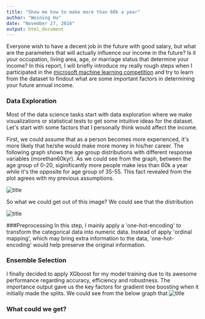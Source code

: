 ```yaml
---
title: "Show me how to make more than 60k a year"
author: "Weining Hu"
date: "November 27, 2016"
output: html_document
---
```


Everyone wish to have a decent job in the future with good salary, but what are the parameters that will actually influence our
income in the future? Is it your occupation, living area, age, or marriage status that determine your income?
In this report, I will briefly introduce my really rough steps when I participated in the [microsoft machine learning competition](https://www.facebook.com/events/142184086255896/) and try to learn from the dataset to findout what are some important factors in determining your future annual income.

### Data Exploration
Most of the data science tasks start with data exploration where we make visualizations or statistical tests to get some intuitive ideas for the dataset. Let's start with some factors that I personally think would affect the income. 

First, we could assume that as a person becomes more experienced, it's more likely that he/she would make more money in his/her career. The following graph shows the age group distributions with different response variables (morethan60kyr). As we could see from the graph, between the age group of 0-20, siginificantly more people make less than 60k a year while it's the opposite for age group of 35-55. This fact revealed from the plot agrees with my previous assumptions.

![title](/Users/weininghu/Documents/study/ubc2016w1/microsoft_predict/image/agegroup.jpeg)

So what we could get out of this image? We could see that the distribution 

![title](/Users/weininghu/Documents/study/ubc2016w1/microsoft_predict/image/career.jpeg)


###Preprocessing
In this step, I mainly apply a 'one-hot-encoding' to transform the categorical data into numeric data. Instead of apply 'ordinal mapping', which may bring extra information to the data, 'one-hot-encoding' would help preserve the original information.


### Ensemble Selection
I finally decided to apply XGboost for my model training due to its awesome performance regarding accuracy, efficiency and robustness.
The importance output gave us the key factors for gradient tree boosting when it initially made the splits. We could see from the below graph that 
![title](/Users/weininghu/Documents/study/ubc2016w1/microsoft_predict/image/importance.jpeg)


### What could we get?

